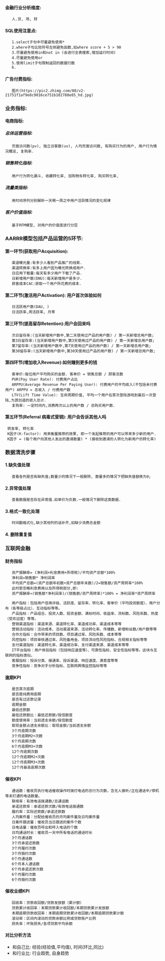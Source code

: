 #### 金融行业分析维度:  
       人.货, 场, 财

#### SQL使用注意点:  
       1.select子句中尽量避免使用*  
       2.where子句比较符号左侧避免函数,如where score + 5 > 90    
       3.尽量避免使用in和not in (会进行全表搜索,增加运行时间)  
       4.尽量避免使用or  
       5.使用limit子句限制返回的数据行数  
       6.
      
#### 广告付费指标:
       图片(https://pic2.zhimg.com/80/v2-21751f1af9e8c9016ce751b102788e85_hd.jpg)


### 业务指标:  
#### 电商指标:
##### 总体运营指标:  
       页面访问数(pv), 独立访客数(uv), 人均页面访问数, 有购买行为的用户, 用户行为情况概览, 复购率.  
##### 销售转化指标:  
       用户行为转化漏斗, 收藏转化率, 加购物车转化率, 购买转化率,  
##### 流量类指标:  
       用时间序列分别解析一天喝一周之中用户活跃情况的变化规律  
##### 客户价值指标:  
       基于RFM模型, 对用户的价值度进行分层
       
       
### AARRR模型包括产品运营的5环节:  
#### 第一环节(获取用户Acquisition):
       渠道曝光量:有多少人看到产品推广的线索.  
       渠道转换率:有多上用户因为曝光转换成用户.  
       日应用下载量:每天有多少用户下载了产品.  
       日新增用户数(DNU):每天新增用户是多少.  
       获客成本CAC:获取一个用户所花费的成本.  
       
#### 第二环节(激活用户Activation): 用户首次体验如何
       日活跃用户数(DAU, )  
       日活跃率,周活跃率, 月等
              
#### 第三环节(提高留存Retention):用户会回来吗  
       次日留存率:(当天新增用户数中,第二天使用过产品的用户数) / 第一天新增总用户数;  
       第3日留存率:(当天新增用户数中,第3天使用过产品的用户数) / 第一天新增总用户数;  
       第7留存率:(当天新增用户数中,第7天使用过产品的用户数) / 第一天新增总用户数;  
       第30留存率:(当天新增用户数中,第30天使用过产品的用户数) / 第一天新增总用户数;  
              
#### 第四环节(增加收入Revenue):如何赚到更多的钱
       客单价:每位用户平均购买的金额. 客单价 = 销售总额 / 顾客总数  
       PUR(Pay User Rate): 付费用户占比   
       ARPPU(Average Revenue Per Paying User): 付费用户的平均收入(不包括未付费用户) ARPPU = 总收入 / 付费用户数  
       LTV(Lift Time Value): 生命周期价值, 平均一个用户在首次登陆游戏到最后一次登陆,为其创造的收入总计.  
       复购率: 一定时间内,消费两次以上的用户数 / 总购买用户数.  
       
#### 第五环节(Referral 病毒式营销): 用户会告诉其他人吗
     转发率, 转化率
     K因子(K-factor): 用来衡量推荐的效果, 即一个发起推荐的用户可以带来多少新的用户.
     K因子 = (每个用户向其他人发出的邀请数量) * (接收到邀请的人转化为新用户的转化率)
     
     
### 数据清洗步骤
#### 1.缺失值处理
       查看各列是否有缺失值;数量少的情况下一般删除, 数量多的情况下把缺失值替换为0;
       
#### 2.异常值处理
       查看数据是否存在异常值.如单价为负数.一般情况下删除这类数据.
       
#### 3.格式一致化处理
       时间戳格式化,缺少其他列的话补齐,如缺少消费总金额
       
#### 4. 删除重复值

### 互联网金融

#### 财务指标  
       资产报酬率= (净利润+利息费用+所得税)/平均资产总额*100%  
       净利润=销售额* 净利润率  
       平均资产总额=(资产总额年初数+资产总额年末数)/2=销售额/资产周转率*100%  
       此时若忽略利息费用以及所得税部分,即:  
       资产报酬率≈(销售额*净利润率)/(销售额/资产周转率)*100% = 净利润率*资产周转率  
       
       用户指标：包括用户信用评级、活跃度、留存率、转化率、客单价（平均投资额度）、用户分布（各等级占比）、互动指标等等。
       产品指标：产品组合、投资人数、投资金额、满标时间、收益率、流标数、风险系数、热度（受欢迎度）等等。  
       营销渠道指标：渠道来源、渠道转化率、渠道成功率、渠道成本等等  
       营销活动指标：活动成本、活动渠道来源、活动转化率、传播数、新增粉丝数/用户数等等  
       合作方指标：合作带来的项目数、项目通过率、风险系数、成本等等  
       风控指标：项目审核通过率、风险备用金、项目流动性风险指标、合规相关指标等等  
       支付渠道指标：渠道转化率、渠道成功率、支付渠道来源、渠道成本等等  
       IT平台指标：用户体验指标（包括响应速度等）、可靠性指标、安全性指标等等。这块与互联网的指标类似。  
       客服指标：投诉分类、接通率、投诉渠道、响应速度、满意度等等  
       竞争性指标：竞争对手分析指标、互联网舆情监控指标等等 
       
#### 逾期KPI       
       是否首次逾期  
       是否是纯费用逾期  
       是否有过还款记录  
       逾期金额  
       最低还款额  
       最低还款额比：最低还款额/授信额度  
       额度使用率：当前透支余额/授信额度  
       取现金额占透支余额比：取现金额/当前透支余额  
       3个月逾期次数  
       3个月逾期M2+次数  
       6个月逾期次数  
       6个月逾期M3+次数  
       12个月逾期次数  
       12个月逾期M2+次数  
       12个月逾期M3+次数  
       12个月最高逾期次数  
#### 催收KPI
       通话数：催收员执行电话催收操作时拨打电话的总行为次数，含无人接听/正在通话中/停机等未打通的电话数量。  
       联络率：有效电话拨通数/总通话数  
       承诺还款率：承诺还款次数/有效电话拨通数  
       履约率：实际还款数/承诺还款数  
       人均案件量：分配给催收员的月均案件量及日均案件量  
       日案件跟进量：催收员当日跟进的案件个数  
       日电话量：催收员呼出和呼入电话的个数  
       日均通话时长：催收员一天中所有电话的通话时长  
       3个月通话数  
       3个月承诺还款数  
       3个月履约次数  
       3个月毁约次数  
       6个月通话数  
       6个月本人通话数  
       6个月承诺还款次数  
       6个月履约次数  
       6个月毁约次数  

#### 催收业绩KPI
       回收率：贷款收回额/贷款发放额（累计额）  
       贷款累计收回率：本期贷款累计收回额/本期贷款累计发放额  
       本期逾期贷款收回率：本期逾期贷款累计收回额/本期逾期贷款累计额  
       滚动率：区间内滚动的贷款余额比例或贷款账户比例  
       损失率：坏账损失/各项贷款平均余额  
       
       
#### 对比分析方法
- 和自己比: 经验(经验值,平均值), 时间(环比,同比)
- 和行业比:  行业趋势, 自身趋势      
       
